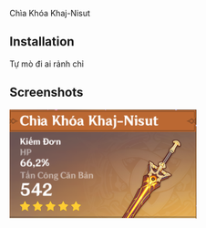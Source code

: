Chìa Khóa Khaj-Nisut
## Installation

Tự mò đi ai rảnh chỉ

    
## Screenshots

![App Screenshot](https://github.com/Waltz1809/GenshinModdingImpactVN-Asset/blob/main/VuKhi/KiemDon/5Sao/ChiaKhoaKhajNisut/ChiaKhoaKhajNisut.png)

